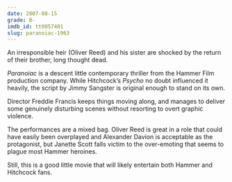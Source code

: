 ```yaml
---
date: 2007-08-15
grade: B-
imdb_id: tt0057401
slug: paranoiac-1963
---
```


An irresponsible heir (Oliver Reed) and his sister are shocked by the return of their brother, long thought dead.

_Paranoiac_ is a descent little contemporary thriller from the Hammer Film production company. While Hitchcock’s <span data-imdb-id="tt0054215">_Psycho_</span> no doubt influenced it heavily, the script by Jimmy Sangster is original enough to stand on its own.

Director Freddie Francis keeps things moving along, and manages to deliver some genuinely disturbing scenes without resorting to overt graphic violence.

The performances are a mixed bag. Oliver Reed is great in a role that could have easily been overplayed and Alexander Davion is acceptable as the protagonist, but Janette Scott falls victim to the over-emoting that seems to plague most Hammer heroines.

Still, this is a good little movie that will likely entertain both Hammer and Hitchcock fans.
